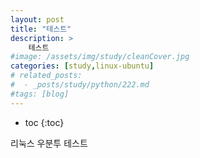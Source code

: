 ```yaml
---
layout: post
title: "테스트"
description: >
    테스트
#image: /assets/img/study/cleanCover.jpg
categories: [study,linux-ubuntu]
# related_posts:
#  - _posts/study/python/222.md
#tags: [blog]
---
```

* toc
{:toc}

리눅스 우분투 테스트